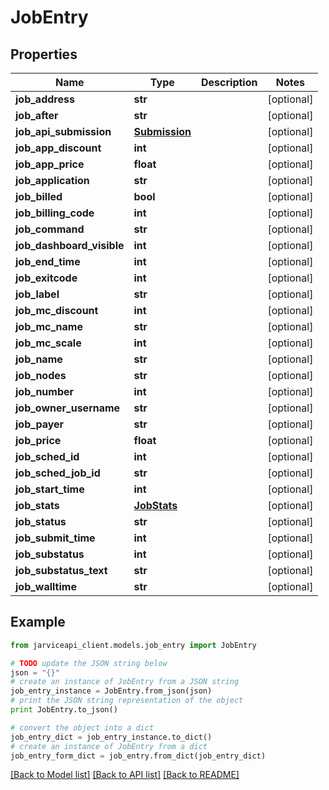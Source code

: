 # JobEntry


## Properties
Name | Type | Description | Notes
------------ | ------------- | ------------- | -------------
**job_address** | **str** |  | [optional] 
**job_after** | **str** |  | [optional] 
**job_api_submission** | [**Submission**](Submission.md) |  | [optional] 
**job_app_discount** | **int** |  | [optional] 
**job_app_price** | **float** |  | [optional] 
**job_application** | **str** |  | [optional] 
**job_billed** | **bool** |  | [optional] 
**job_billing_code** | **int** |  | [optional] 
**job_command** | **str** |  | [optional] 
**job_dashboard_visible** | **int** |  | [optional] 
**job_end_time** | **int** |  | [optional] 
**job_exitcode** | **int** |  | [optional] 
**job_label** | **str** |  | [optional] 
**job_mc_discount** | **int** |  | [optional] 
**job_mc_name** | **str** |  | [optional] 
**job_mc_scale** | **int** |  | [optional] 
**job_name** | **str** |  | [optional] 
**job_nodes** | **str** |  | [optional] 
**job_number** | **int** |  | [optional] 
**job_owner_username** | **str** |  | [optional] 
**job_payer** | **str** |  | [optional] 
**job_price** | **float** |  | [optional] 
**job_sched_id** | **int** |  | [optional] 
**job_sched_job_id** | **str** |  | [optional] 
**job_start_time** | **int** |  | [optional] 
**job_stats** | [**JobStats**](JobStats.md) |  | [optional] 
**job_status** | **str** |  | [optional] 
**job_submit_time** | **int** |  | [optional] 
**job_substatus** | **int** |  | [optional] 
**job_substatus_text** | **str** |  | [optional] 
**job_walltime** | **str** |  | [optional] 

## Example

```python
from jarviceapi_client.models.job_entry import JobEntry

# TODO update the JSON string below
json = "{}"
# create an instance of JobEntry from a JSON string
job_entry_instance = JobEntry.from_json(json)
# print the JSON string representation of the object
print JobEntry.to_json()

# convert the object into a dict
job_entry_dict = job_entry_instance.to_dict()
# create an instance of JobEntry from a dict
job_entry_form_dict = job_entry.from_dict(job_entry_dict)
```
[[Back to Model list]](../README.md#documentation-for-models) [[Back to API list]](../README.md#documentation-for-api-endpoints) [[Back to README]](../README.md)


